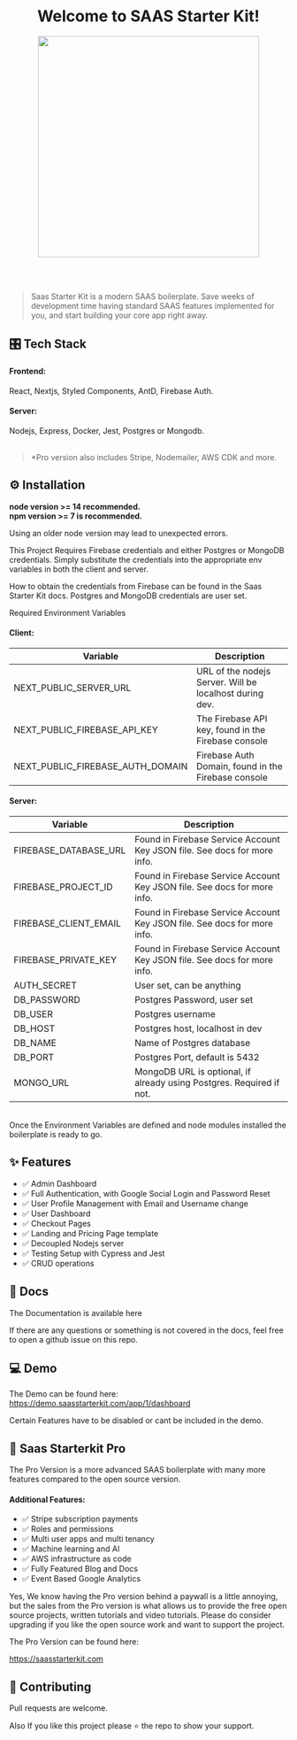 <h1 align="center">Welcome to SAAS Starter Kit!
</h1>
<p align="center">
  <img height="auto" width="400px" src="https://user-images.githubusercontent.com/24860061/113771653-839ae180-96d8-11eb-9df5-49a856019be4.png" />
<p align="center">
<br />
<br />
 
> Saas Starter Kit is a modern SAAS boilerplate. Save weeks of development time having standard SAAS features implemented for you, and start building your core app right away. 


## 🎛 Tech Stack 
#### Frontend:
React, Nextjs, Styled Components, AntD, Firebase Auth. 

#### Server: 
Nodejs, Express, Docker, Jest, Postgres or Mongodb.  
<br />

> *Pro version also includes Stripe, Nodemailer, AWS CDK and more. 

## ⚙️ Installation

<strong>node version >= 14 recommended.</strong>
<br />
<strong>npm version >= 7 is recommended.</strong> 

Using an older node version may lead to unexpected errors.

This Project Requires Firebase credentials and either Postgres or MongoDB credentials. 
Simply substitute the credentials into the appropriate env variables in both the client and server. 

How to obtain the credentials from Firebase can be found in the Saas Starter Kit docs. Postgres and MongoDB credentials are user set. 

Required Environment Variables

#### Client:

| Variable  | Description |
| ------------- | ------------- |
| NEXT_PUBLIC_SERVER_URL | URL of the nodejs Server. Will be localhost during dev. |
| NEXT_PUBLIC_FIREBASE_API_KEY | The Firebase API key, found in the Firebase console |
| NEXT_PUBLIC_FIREBASE_AUTH_DOMAIN  | Firebase Auth Domain, found in the Firebase console  |


#### Server:

| Variable  | Description |
| ------------- | ------------- |
| FIREBASE_DATABASE_URL | Found in Firebase Service Account Key JSON file. See docs for more info. |
| FIREBASE_PROJECT_ID | Found in Firebase Service Account Key JSON file. See docs for more info. |
| FIREBASE_CLIENT_EMAIL | Found in Firebase Service Account Key JSON file. See docs for more info. |
| FIREBASE_PRIVATE_KEY | Found in Firebase Service Account Key JSON file. See docs for more info. |
| AUTH_SECRET | User set, can be anything |
| DB_PASSWORD | Postgres Password, user set |
| DB_USER | Postgres username |
| DB_HOST | Postgres host, localhost in dev |
| DB_NAME | Name of Postgres database |
| DB_PORT | Postgres Port, default is 5432 |
| MONGO_URL | MongoDB URL is optional, if already using Postgres. Required if not. |
<br />
Once the Environment Variables are defined and node modules installed the boilerplate is ready to go. 

## ✨ Features
-  ✅  Admin Dashboard
-  ✅  Full Authentication, with Google Social Login and Password Reset
-  ✅  User Profile Management with Email and Username change
-  ✅  User Dashboard
-  ✅  Checkout Pages
-  ✅  Landing and Pricing Page template
-  ✅  Decoupled Nodejs server
-  ✅  Testing Setup with Cypress and Jest
-  ✅  CRUD operations

## 📜 Docs 

The Documentation is available here

If  there are any questions or something is not covered in the docs, feel free to open a github issue on this repo. 

##  💻 Demo
The Demo can be found here: https://demo.saasstarterkit.com/app/1/dashboard

Certain Features have to be disabled or cant be included in the demo. 

## 💎 Saas Starterkit Pro

The Pro Version is a more advanced SAAS boilerplate with many more features compared to the open source version. 


#### Additional Features: 
-  ✅  Stripe subscription payments
-  ✅  Roles and permissions
-  ✅  Multi user apps and multi tenancy
-  ✅  Machine learning and AI
-  ✅  AWS infrastructure as code
-  ✅  Fully Featured Blog and Docs
-  ✅  Event Based Google Analytics


Yes, We know having the Pro version behind a paywall is a little annoying, but the sales from the Pro version is what allows us to provide the free open source projects, written tutorials and video tutorials. Please do consider upgrading if you like the open source work and want to support the project.  

The Pro Version can be found here:

https://saasstarterkit.com

## 🤝 Contributing

Pull requests are welcome.

Also If you like this project please ⭐️ the repo to show your support.  



